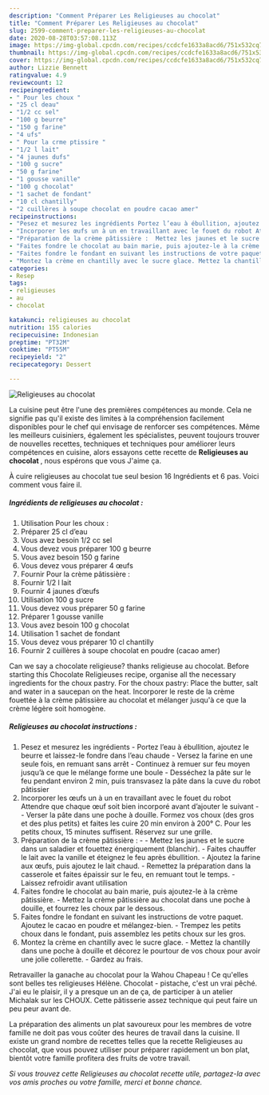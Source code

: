 ```yaml
---
description: "Comment Préparer Les Religieuses au chocolat"
title: "Comment Préparer Les Religieuses au chocolat"
slug: 2599-comment-preparer-les-religieuses-au-chocolat
date: 2020-08-28T03:57:08.113Z
image: https://img-global.cpcdn.com/recipes/ccdcfe1633a8acd6/751x532cq70/religieuses-au-chocolat-photo-principale-de-la-recette.jpg
thumbnail: https://img-global.cpcdn.com/recipes/ccdcfe1633a8acd6/751x532cq70/religieuses-au-chocolat-photo-principale-de-la-recette.jpg
cover: https://img-global.cpcdn.com/recipes/ccdcfe1633a8acd6/751x532cq70/religieuses-au-chocolat-photo-principale-de-la-recette.jpg
author: Lizzie Bennett
ratingvalue: 4.9
reviewcount: 12
recipeingredient:
- " Pour les choux "
- "25 cl deau"
- "1/2 cc sel"
- "100 g beurre"
- "150 g farine"
- "4 ufs"
- " Pour la crme ptissire "
- "1/2 l lait"
- "4 jaunes dufs"
- "100 g sucre"
- "50 g farine"
- "1 gousse vanille"
- "100 g chocolat"
- "1 sachet de fondant"
- "10 cl chantilly"
- "2 cuillères à soupe chocolat en poudre cacao amer"
recipeinstructions:
- "Pesez et mesurez les ingrédients Portez l’eau à ébullition, ajoutez le beurre et laissez-le fondre dans l’eau chaude Versez la farine en une seule fois, en remuant sans arrêt Continuez à remuer sur feu moyen jusqu’à ce que le mélange forme une boule Desséchez la pâte sur le feu pendant environ 2 min, puis transvasez la pâte dans la cuve du robot pâtissier"
- "Incorporer les œufs un à un en travaillant avec le fouet du robot Attendre que chaque œuf soit bien incorporé avant d’ajouter le suivant  Verser la pâte dans une poche à douille. Formez vos choux (des gros et des plus petits) et faites les cuire 20 min environ à 200° C. Pour les petits choux, 15 minutes suffisent. Réservez sur une grille."
- "Préparation de la crème pâtissière :  Mettez les jaunes et le sucre dans un saladier et fouettez énergiquement (blanchir). Faites chauffer le lait avec la vanille et éteignez le feu après ébullition. Ajoutez la farine aux œufs, puis ajoutez le lait chaud. Remettez la préparation dans la casserole et faites épaissir sur le feu, en remuant tout le temps. Laissez refroidir avant utilisation"
- "Faites fondre le chocolat au bain marie, puis ajoutez-le à la crème pâtissière. Mettez la crème pâtissière au chocolat dans une poche à douille, et fourrez les choux par le dessous."
- "Faites fondre le fondant en suivant les instructions de votre paquet. Ajoutez le cacao en poudre et mélangez-bien. Trempez les petits choux dans le fondant, puis assemblez les petits choux sur les gros."
- "Montez la crème en chantilly avec le sucre glace. Mettez la chantilly dans une poche à douille et décorez le pourtour de vos choux pour avoir une jolie collerette. Gardez au frais."
categories:
- Resep
tags:
- religieuses
- au
- chocolat

katakunci: religieuses au chocolat 
nutrition: 155 calories
recipecuisine: Indonesian
preptime: "PT32M"
cooktime: "PT55M"
recipeyield: "2"
recipecategory: Dessert

---
```



![Religieuses au chocolat](https://img-global.cpcdn.com/recipes/ccdcfe1633a8acd6/751x532cq70/religieuses-au-chocolat-photo-principale-de-la-recette.jpg)

La cuisine peut être l'une des premières compétences au monde. Cela ne signifie pas qu'il existe des limites à la compréhension facilement disponibles pour le chef qui envisage de renforcer ses compétences. Même les meilleurs cuisiniers, également les spécialistes, peuvent toujours trouver de nouvelles recettes, techniques et techniques pour améliorer leurs compétences en cuisine, alors essayons cette recette de <strong> Religieuses au chocolat </strong>, nous espérons que vous J'aime ça.

<!--inarticleads1-->

À cuire religieuses au chocolat tue seul besion 16 Ingrédients et 6 pas. Voici comment vous faire il.

##### Ingrédients de religieuses au chocolat :

1. Utilisation  Pour les choux :
1. Préparer 25 cl d’eau
1. Vous avez besoin 1/2 cc sel
1. Vous devez vous préparer 100 g beurre
1. Vous avez besoin 150 g farine
1. Vous devez vous préparer 4 œufs
1. Fournir  Pour la crème pâtissière :
1. Fournir 1/2 l lait
1. Fournir 4 jaunes d’œufs
1. Utilisation 100 g sucre
1. Vous devez vous préparer 50 g farine
1. Préparer 1 gousse vanille
1. Vous avez besoin 100 g chocolat
1. Utilisation 1 sachet de fondant
1. Vous devez vous préparer 10 cl chantilly
1. Fournir 2 cuillères à soupe chocolat en poudre (cacao amer)


Can we say a chocolate religieuse? thanks religieuse au chocolat. Before starting this Chocolate Religieuses recipe, organise all the necessary ingredients for the choux pastry. For the choux pastry: Place the butter, salt and water in a saucepan on the heat. Incorporer le reste de la crème fouettée à la crème pâtissière au chocolat et mélanger jusqu&#39;à ce que la crème légère soit homogène. 

<!--inarticleads2-->

##### Religieuses au chocolat instructions :

1. Pesez et mesurez les ingrédients - Portez l’eau à ébullition, ajoutez le beurre et laissez-le fondre dans l’eau chaude - Versez la farine en une seule fois, en remuant sans arrêt - Continuez à remuer sur feu moyen jusqu’à ce que le mélange forme une boule - Desséchez la pâte sur le feu pendant environ 2 min, puis transvasez la pâte dans la cuve du robot pâtissier
1. Incorporer les œufs un à un en travaillant avec le fouet du robot Attendre que chaque œuf soit bien incorporé avant d’ajouter le suivant -  - Verser la pâte dans une poche à douille. Formez vos choux (des gros et des plus petits) et faites les cuire 20 min environ à 200° C. Pour les petits choux, 15 minutes suffisent. Réservez sur une grille.
1. Préparation de la crème pâtissière : -  - Mettez les jaunes et le sucre dans un saladier et fouettez énergiquement (blanchir). - Faites chauffer le lait avec la vanille et éteignez le feu après ébullition. - Ajoutez la farine aux œufs, puis ajoutez le lait chaud. - Remettez la préparation dans la casserole et faites épaissir sur le feu, en remuant tout le temps. - Laissez refroidir avant utilisation
1. Faites fondre le chocolat au bain marie, puis ajoutez-le à la crème pâtissière. - Mettez la crème pâtissière au chocolat dans une poche à douille, et fourrez les choux par le dessous.
1. Faites fondre le fondant en suivant les instructions de votre paquet. Ajoutez le cacao en poudre et mélangez-bien. - Trempez les petits choux dans le fondant, puis assemblez les petits choux sur les gros.
1. Montez la crème en chantilly avec le sucre glace. - Mettez la chantilly dans une poche à douille et décorez le pourtour de vos choux pour avoir une jolie collerette. - Gardez au frais.


Retravailler la ganache au chocolat pour la Wahou Chapeau ! Ce qu&#39;elles sont belles tes religieuses Hélène. Chocolat - pistache, c&#39;est un vrai pêché. J&#39;ai eu le plaisir, il y a presque un an de ça, de participer à un atelier Michalak sur les CHOUX. Cette pâtisserie assez technique qui peut faire un peu peur avant de. 

<!--inarticleads1-->

<p>
La préparation des aliments un plat savoureux pour les membres de votre famille ne doit pas vous coûter des heures de travail dans la cuisine. Il existe un grand nombre de recettes telles que la recette Religieuses au chocolat, que vous pouvez utiliser pour préparer rapidement un bon plat, bientôt votre famille profitera des fruits de votre travail.
</p>

<p>
<i>Si vous trouvez cette Religieuses au chocolat recette utile, partagez-la avec vos amis proches ou votre famille, merci et bonne chance.</i>
</p>
